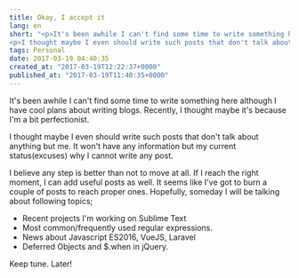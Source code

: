 ```yaml
---
title: Okay, I accept it
lang: en
short: "<p>It's been awhile I can't find some time to write something here although I have cool plans about writing blogs. Recently, I thought maybe it's because I'm a bit perfectionist.  </p>
<p>I thought maybe I even should write such posts that don't talk about anything but me. It won't have any information but my current status(excuses) why I cannot write any post.</p>"
tags: Personal
date: 2017-03-19 04:40:35
created_at: "2017-03-19T12:22:37+0000"
published_at: "2017-03-19T11:40:35+0000"
---
```


It's been awhile I can't find some time to write something here although I have cool plans about writing blogs. Recently, I thought maybe it's because I'm a bit perfectionist.  

I thought maybe I even should write such posts that don't talk about anything but me. It won't have any information but my current status(excuses) why I cannot write any post.

I believe any step is better than not to move at all. If I reach the right moment, I can add useful posts as well. It seems like I've got to burn a couple of posts to reach proper ones. Hopefully, someday I will be talking about following topics;

* Recent projects I'm working on Sublime Text 
* Most common/frequently used regular expressions. 
* News about Javascript ES2016, VueJS, Laravel
* Deferred Objects and $.when in jQuery.

Keep tune. Later!